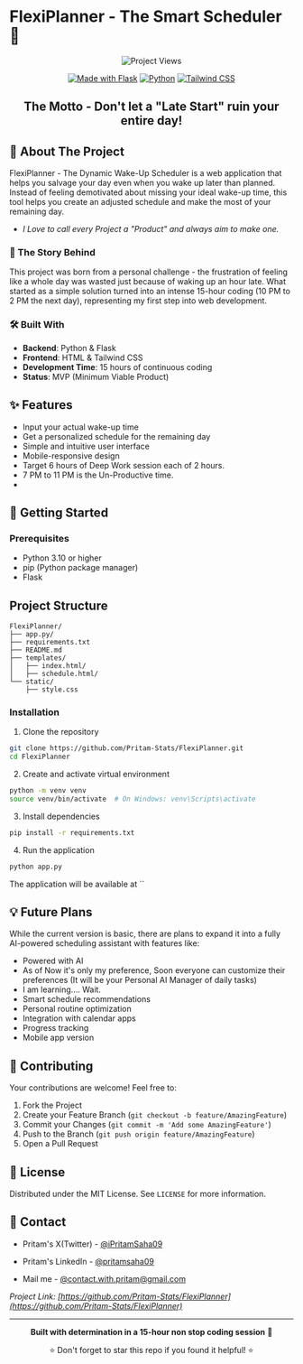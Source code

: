 # FlexiPlanner - The Smart Scheduler 🌅

<div align="center">

![Project Views](https://komarev.com/ghpvc/?username=your-github-username&label=Project+Views)

[![Made with Flask](https://img.shields.io/badge/Made%20with-Flask-black?style=flat-square&logo=flask)](https://flask.palletsprojects.com/en/2.0.x/)
[![Python](https://img.shields.io/badge/Python-3.7+-blue?style=flat-square&logo=python)](https://www.python.org/)
[![Tailwind CSS](https://img.shields.io/badge/Tailwind%20CSS-2.2+-blue?style=flat-square&logo=tailwind-css)](https://tailwindcss.com/)

<h2>  The Motto - Don't let a "Late Start" ruin your entire day! </h2>

</div>

## 📖 About The Project

FlexiPlanner - The Dynamic Wake-Up Scheduler is a web application that helps you salvage your day even when you wake up later than planned. Instead of feeling demotivated about missing your ideal wake-up time, this tool helps you create an adjusted schedule and make the most of your remaining day.
- *I Love to call every Project a "Product" and always aim to make one.*

### 🌟 The Story Behind

This project was born from a personal challenge - the frustration of feeling like a whole day was wasted just because of waking up an hour late. What started as a simple solution turned into an intense 15-hour coding (10 PM to 2 PM the next day), representing my first step into web development.

### 🛠️ Built With

- **Backend**: Python & Flask
- **Frontend**: HTML & Tailwind CSS
- **Development Time**: 15 hours of continuous coding
- **Status**: MVP (Minimum Viable Product)

## ✨ Features

- Input your actual wake-up time
- Get a personalized schedule for the remaining day
- Simple and intuitive user interface
- Mobile-responsive design
- Target 6 hours of Deep Work session each of 2 hours.
- 7 PM to 11 PM is the Un-Productive time.
-

## 🚀 Getting Started

### Prerequisites

- Python 3.10 or higher
- pip (Python package manager)
- Flask

## Project Structure
```
FlexiPlanner/
├── app.py/
├── requirements.txt
├── README.md
├── templates/
│   ├── index.html/
│   ├── schedule.html/
└── static/
    ├── style.css

```


### Installation

1. Clone the repository
```bash
git clone https://github.com/Pritam-Stats/FlexiPlanner.git
cd FlexiPlanner
```

2. Create and activate virtual environment
```bash
python -m venv venv
source venv/bin/activate  # On Windows: venv\Scripts\activate
```

3. Install dependencies
```bash
pip install -r requirements.txt
```

4. Run the application
```bash
python app.py
```

The application will be available at ``

## 💡 Future Plans

While the current version is basic, there are plans to expand it into a fully AI-powered scheduling assistant with features like:

- Powered with AI
- As of Now it's only my preference, Soon everyone can customize their preferences (It will be your Personal AI Manager of daily tasks) 
- I am learning.... Wait.
- Smart schedule recommendations
- Personal routine optimization
- Integration with calendar apps
- Progress tracking
- Mobile app version

## 🤝 Contributing

Your contributions are welcome! Feel free to:

1. Fork the Project
2. Create your Feature Branch (`git checkout -b feature/AmazingFeature`)
3. Commit your Changes (`git commit -m 'Add some AmazingFeature'`)
4. Push to the Branch (`git push origin feature/AmazingFeature`)
5. Open a Pull Request

## 📝 License

Distributed under the MIT License. See `LICENSE` for more information.

## 👤 Contact

- Pritam's X(Twitter) - [@iPritamSaha09](https://x.com/iPritamSaha09)
- Pritam's LinkedIn - [@pritamsaha09](https://www.linkedin.com/in/pritamsaha09/)

- Mail me - [@contact.with.pritam@gmail.com](mailto:contact.with.pritam@gmail.com)

*Project Link: [https://github.com/Pritam-Stats/FlexiPlanner](https://github.com/Pritam-Stats/FlexiPlanner)*

---

<div align="center">

**Built with determination in a 15-hour non stop coding session** 🚀

⭐ Don't forget to star this repo if you found it helpful! ⭐

</div>
